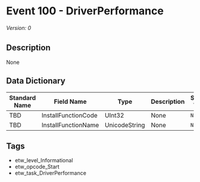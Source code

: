 # Event 100 - DriverPerformance
###### Version: 0

## Description
None

## Data Dictionary
|Standard Name|Field Name|Type|Description|Sample Value|
|---|---|---|---|---|
|TBD|InstallFunctionCode|UInt32|None|`None`|
|TBD|InstallFunctionName|UnicodeString|None|`None`|

## Tags
* etw_level_Informational
* etw_opcode_Start
* etw_task_DriverPerformance